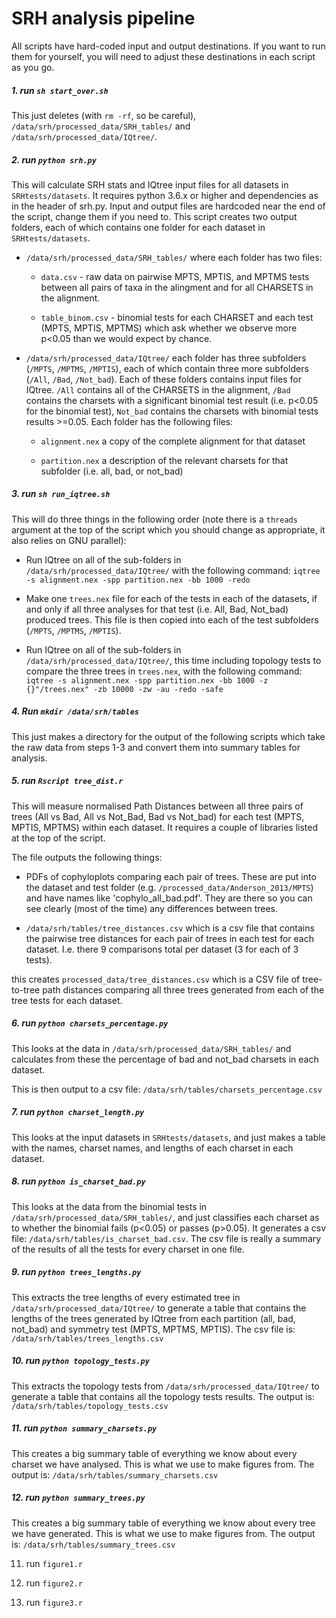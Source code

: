 # SRH analysis pipeline

All scripts have hard-coded input and output destinations. If you want to run them for yourself, you will need to adjust these destinations in each script as you go.

##### 1. run `sh start_over.sh`

This just deletes (with `rm -rf`, so be careful), `/data/srh/processed_data/SRH_tables/` and `/data/srh/processed_data/IQtree/`.

##### 2. run `python srh.py`

This will calculate SRH stats and IQtree input files for all datasets in `SRHtests/datasets`. It requires python 3.6.x or higher and dependencies as in the header of srh.py. Input and output files are hardcoded near the end of the script, change them if you need to. This script creates two output folders, each of which contains one folder for each dataset in `SRHtests/datasets`.

* `/data/srh/processed_data/SRH_tables/` where each folder has two files:

	* `data.csv` - raw data on pairwise MPTS, MPTIS, and MPTMS tests between all pairs of taxa in the alingment and for all CHARSETS in the alignment.

	* `table_binom.csv` - binomial tests for each CHARSET and each test (MPTS, MPTIS, MPTMS) which ask whether we observe more p<0.05 than we would expect by chance.

* `/data/srh/processed_data/IQtree/` each folder has three subfolders (`/MPTS`, `/MPTMS`, `/MPTIS`), each of which contain three more subfolders (`/All`, `/Bad`, `/Not_bad`). Each of these folders contains input files for IQtree. `/All` contains all of the CHARSETS in the alignment, `/Bad` contains the charsets with a significant binomial test result (i.e. p<0.05 for the binomial test), `Not_bad` contains the charsets with binomial tests results >=0.05. Each folder has the following files:

	* `alignment.nex` a copy of the complete alignment for that dataset 

	* `partition.nex` a description of the relevant charsets for that subfolder (i.e. all, bad, or not_bad)


##### 3. run `sh run_iqtree.sh` 

This will do three things in the following order (note there is a `threads` argument at the top of the script which you should change as appropriate, it also relies on GNU parallel):

* Run IQtree on all of the sub-folders in `/data/srh/processed_data/IQtree/` with the following command: `iqtree -s alignment.nex -spp partition.nex -bb 1000 -redo`

* Make one `trees.nex` file for each of the tests in each of the datasets, if and only if all three analyses for that test (i.e. All, Bad, Not_bad) produced trees. This file is then copied into each of the test subfolders (`/MPTS`, `/MPTMS`, `/MPTIS`).

* Run IQtree on all of the sub-folders in `/data/srh/processed_data/IQtree/`, this time including topology tests to compare the three trees in `trees.nex`, with the following command: `iqtree -s alignment.nex -spp partition.nex -bb 1000 -z {}"/trees.nex" -zb 10000 -zw -au -redo -safe`

##### 4. Run `mkdir /data/srh/tables`

This just makes a directory for the output of the following scripts which take the raw data from steps 1-3 and convert them into summary tables for analysis.


##### 5. run `Rscript tree_dist.r` 

This will measure normalised Path Distances between all three pairs of trees (All vs Bad, All vs Not_Bad, Bad vs Not_bad) for each test (MPTS, MPTIS, MPTMS) within each dataset. It requires a couple of libraries listed at the top of the script.

The file outputs the following things:

* PDFs of cophyloplots comparing each pair of trees. These are put into the dataset and test folder (e.g. `/processed_data/Anderson_2013/MPTS`) and have names like 'cophylo_all_bad.pdf'. They are there so you can see clearly (most of the time) any differences between trees.

* `/data/srh/tables/tree_distances.csv` which is a csv file that contains the pairwise tree distances for each pair of trees in each test for each dataset. I.e. there 9 comparisons total per dataset (3 for each of 3 tests). 

this creates ```processed_data/tree_distances.csv``` which is a CSV file of tree-to-tree path distances comparing all three trees generated from each of the tree tests for each dataset. 

##### 6. run `python charsets_percentage.py` 

This looks at the data in `/data/srh/processed_data/SRH_tables/` and calculates from these the percentage of bad and not_bad charsets in each dataset. 

This is then output to a csv file: `/data/srh/tables/charsets_percentage.csv`

##### 7. run `python charset_length.py`

This looks at the input datasets in `SRHtests/datasets`, and just makes a table with the names, charset names, and lengths of each charset in each dataset.

##### 8. run `python is_charset_bad.py` 

This looks at the data from the binomial tests in `/data/srh/processed_data/SRH_tables/`, and just classifies each charset as to whether the binomial fails (p<0.05) or passes (p>0.05). It generates a csv file: `/data/srh/tables/is_charset_bad.csv`. The csv file is really a summary of the results of all the tests for every charset in one file.

##### 9. run `python trees_lengths.py` 

This extracts the tree lengths of every estimated tree in `/data/srh/processed_data/IQtree/` to generate a table that contains the lengths of the trees generated by IQtree from each partition (all, bad, not_bad) and symmetry test (MPTS, MPTMS, MPTIS). The csv file is: `/data/srh/tables/trees_lengths.csv`

##### 10. run `python topology_tests.py` 

This extracts the topology tests from `/data/srh/processed_data/IQtree/` to generate a table that contains all the topology tests results. The output is: `/data/srh/tables/topology_tests.csv`

##### 11. run `python summary_charsets.py`

This creates a big summary table of everything we know about every charset we have analysed. This is what we use to make figures from. The output is: `/data/srh/tables/summary_charsets.csv`

##### 12. run `python summary_trees.py`

This creates a big summary table of everything we know about every tree we have generated. This is what we use to make figures from. The output is: `/data/srh/tables/summary_trees.csv`


11. run `figure1.r`

12. run `figure2.r`

13. run `figure3.r`